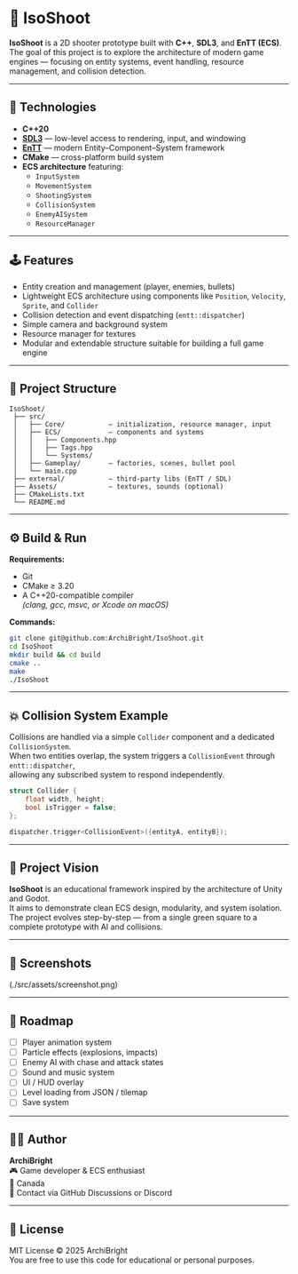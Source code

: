 # 🚀 IsoShoot

**IsoShoot** is a 2D shooter prototype built with **C++**, **SDL3**, and **EnTT (ECS)**.  
The goal of this project is to explore the architecture of modern game engines — focusing on entity systems, event handling, resource management, and collision detection.

---

## 🧩 Technologies

- **C++20**
- **[SDL3](https://github.com/libsdl-org/SDL)** — low-level access to rendering, input, and windowing  
- **[EnTT](https://github.com/skypjack/entt)** — modern Entity–Component–System framework  
- **CMake** — cross-platform build system  
- **ECS architecture** featuring:
  - `InputSystem`
  - `MovementSystem`
  - `ShootingSystem`
  - `CollisionSystem`
  - `EnemyAISystem`
  - `ResourceManager`

---

## 🕹️ Features

- Entity creation and management (player, enemies, bullets)
- Lightweight ECS architecture using components like `Position`, `Velocity`, `Sprite`, and `Collider`
- Collision detection and event dispatching (`entt::dispatcher`)
- Simple camera and background system
- Resource manager for textures
- Modular and extendable structure suitable for building a full game engine

---

## 🧱 Project Structure

```
IsoShoot/
 ├── src/
 │   ├── Core/           — initialization, resource manager, input
 │   ├── ECS/            — components and systems
 │   │   ├── Components.hpp
 │   │   ├── Tags.hpp
 │   │   └── Systems/
 │   ├── Gameplay/       — factories, scenes, bullet pool
 │   └── main.cpp
 ├── external/           — third-party libs (EnTT / SDL)
 ├── Assets/             — textures, sounds (optional)
 ├── CMakeLists.txt
 └── README.md
```

---

## ⚙️ Build & Run

**Requirements:**
- Git
- CMake ≥ 3.20
- A C++20-compatible compiler  
  *(clang, gcc, msvc, or Xcode on macOS)*

**Commands:**

```bash
git clone git@github.com:ArchiBright/IsoShoot.git
cd IsoShoot
mkdir build && cd build
cmake ..
make
./IsoShoot
```

---

## 💥 Collision System Example

Collisions are handled via a simple `Collider` component and a dedicated `CollisionSystem`.  
When two entities overlap, the system triggers a `CollisionEvent` through `entt::dispatcher`,  
allowing any subscribed system to respond independently.

```cpp
struct Collider {
    float width, height;
    bool isTrigger = false;
};

dispatcher.trigger<CollisionEvent>({entityA, entityB});
```

---

## 🧠 Project Vision

**IsoShoot** is an educational framework inspired by the architecture of Unity and Godot.  
It aims to demonstrate clean ECS design, modularity, and system isolation.  
The project evolves step-by-step — from a single green square to a complete prototype with AI and collisions.

---

## 📸 Screenshots

(./src/assets/screenshot.png)

---

## 🧭 Roadmap

- [ ] Player animation system  
- [ ] Particle effects (explosions, impacts)  
- [ ] Enemy AI with chase and attack states  
- [ ] Sound and music system  
- [ ] UI / HUD overlay  
- [ ] Level loading from JSON / tilemap  
- [ ] Save system  

---

## 🧑‍💻 Author

**ArchiBright**  
🎮 Game developer & ECS enthusiast  
📍 Canada  
💬 Contact via GitHub Discussions or Discord  

---

## 🪪 License

MIT License © 2025 ArchiBright  
You are free to use this code for educational or personal purposes.
